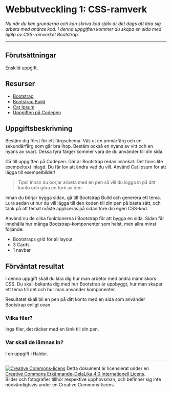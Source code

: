 # Webbutveckling 1: CSS-ramverk

_Nu när du kan grunderna och kan skriva kod själv är det dags att lära sig arbeta med andras kod. I denna uppgiften kommer du skapa en sida med hjälp av CSS-ramverket Bootstrap._

---

## Förutsättningar

Enskild uppgift.

## Resurser

* [Bootstrap](https://getbootstrap.com/)   
* [Bootstrap Build](https://bootstrap.build/)   
* [Cat Ipsum](https://fungenerators.com/lorem-ipsum/cat/)   
* [Uppgiften på Codepen](https://codepen.io/seetee/pen/LYazJGv?editors=1100)   

## Uppgiftsbeskrivning   

Bestäm dig först för ett färgschema. Välj ut en primärfärg och en sekundärfärg som går bra ihop. Bestäm också en nyans av vitt och en nyans av svart. Dessa fyra färger kommer vara de du använder till din sida.   

Gå till uppgiften på Codepen. Där är Bootstrap redan inlänkat. Det finns lite exempeltext inlagd. Du får lov att ändra vad du vill. Använd Cat Ipsum för att lägga till exempelbilder!  

> Tips! Innan du börjar arbeta med en pen så vill du logga in på ditt konto och göra en fork av den   

Innan du börjar bygga sidan, gå till Bootstrap Build och generera ett tema. Lura sedan ut hur du vill lägga till den koden till din pen på bästa sätt, och tänk på att temat måste appliceras på sidan före din egen CSS-kod.  

Använd nu de olika funktionerna i Bootstrap för att bygga en sida. Sidan får innehålla hur många Bootstrap-komponenter som helst, men allra minst följande:  

* Bootstraps grid för all layout 
* 3 Cards 
* 1 navbar 

## Förväntat resultat

I denna uppgift skall du lära dig hur man arbetar med andra människors CSS. Du skall bekanta dig med hur Bootstrap är uppbyggt, hur man skapar ett tema till det och hur man använder komponenter.    

Resultatet skall bli en pen på ditt konto med en sida som använder Bootstrap enligt ovan.   

### Vilka filer?

Inga filer, det räcker med en länk till din pen.    

### Var skall de lämnas in?

I en uppgift i Haldor.    

---     

[![Creative Commons-licens](https://i.creativecommons.org/l/by-sa/4.0/80x15.png)](http://creativecommons.org/licenses/by-sa/4.0/) Detta dokument är licensierat under en [Creative Commons Erkännande-DelaLika 4.0 Internationell Licens](http://creativecommons.org/licenses/by-sa/4.0/).    
Bilder och fotografier tillhör respektive upphovsman, och befinner sig inte nödvändigtsvis under en Creative Commons-licens.    
